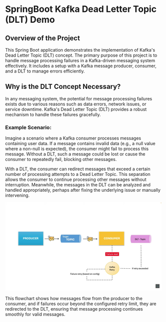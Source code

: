 # SpringBoot Kafka Dead Letter Topic (DLT) Demo

## Overview of the Project

This Spring Boot application demonstrates the implementation of Kafka's Dead Letter Topic (DLT) concept. The primary purpose of this project is to handle message processing failures in a Kafka-driven messaging system effectively. It includes a setup with a Kafka message producer, consumer, and a DLT to manage errors efficiently.

## Why is the DLT Concept Necessary?

In any messaging system, the potential for message processing failures exists due to various reasons such as data errors, network issues, or service downtime. Kafka's Dead Letter Topic (DLT) provides a robust mechanism to handle these failures gracefully.

### Example Scenario:
Imagine a scenario where a Kafka consumer processes messages containing user data. If a message contains invalid data (e.g., a null value where a non-null is expected), the consumer might fail to process this message. Without a DLT, such a message could be lost or cause the consumer to repeatedly fail, blocking other messages.

With a DLT, the consumer can redirect messages that exceed a certain number of processing attempts to a Dead Letter Topic. This separation allows the consumer to continue processing other messages without interruption. Meanwhile, the messages in the DLT can be analyzed and handled appropriately, perhaps after fixing the underlying issue or manually intervening.

![Kafka DLT Flow](/images/Architecture.png)  

This flowchart shows how messages flow from the producer to the consumer, and if failures occur beyond the configured retry limit, they are redirected to the DLT, ensuring that message processing continues smoothly for valid messages.
